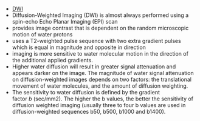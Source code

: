 - [DWI](https://mrimaster.com/characterise%20image%20dwi%20.html)
- Diffusion-Weighted Imaging (DWI) is almost always performed using a spin-echo Echo Planar Imaging (EPI) scan
- provides image contrast that is dependent on the random microscopic motion of water protons
- uses a T2-weighted pulse sequence with two extra gradient pulses which is equal in magnitude and opposite in direction
- imaging is more sensitive to water molecular motion in the direction of the additional applied gradients.
- Higher water diffusion will result in greater signal attenuation and appears darker on the image. The magnitude of water signal attenuation on diffusion-weighted images depends on two factors: the translational movement of water molecules, and the amount of diffusion weighting.
- The sensitivity to water diffusion is defined by the gradient factor _b_ (sec/mm2). The higher the b values, the better the sensitivity of diffusion weighted imaging (usually three to four b values are used in diffusion-weighted sequences b50, b500, b1000 and b1400).